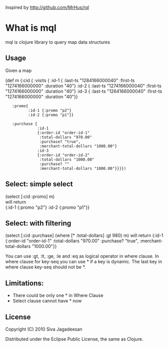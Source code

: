 Inspired by http://github.com/MrHus/rql

# What is mql

mql is clojure library to query map data structures

## Usage

Given a map

(def m
     {:cid
      {
       :visits {
                :id-1 {
                       :last-ts "1284166000040"
                       :first-ts "1274166000000"
                       :duration "40"}
                :id-2 {
                       :last-ts "1274166000040"
                       :first-ts "1274166000000"
                       :duration "40"}
                :id-3 {
                       :last-ts "1264166000040"
                       :first-ts "1274166000000"
                       :duration "40"}}
       
       :promo{
              :id-1 {:promo "p2"}
              :id-2 {:promo "p1"}}
       
       :purchase {
                  :id-1
                  {:order-id "order-id-1"
                   :total-dollars "970.00"
                   :purchase? "true",
                   :merchant-total-dollars "1000.00"}
                  :id-3
                  {:order-id "order-id-2"
                   :total-dollars "1000.00"
                   :purchase? ""
                   :merchant-total-dollars "1000.00"}}}})

## Select: simple select

   (select [:cid :promo] m)  
   will return         
           {:id-1 {:promo "p2"} :id-2 {:promo "p1"}} 

## Select: with filtering

   (select [:cid :purchase] (where [* :total-dollars] :gt 980) m) 
   will return
          {:id-1
              {:order-id "order-id-1"
               :total-dollars "970.00"
               :purchase? "true",
               :merchant-total-dollars "1000.00"}}

           
   You can use :gt, :lt, :ge, :le and :eq as logical operator in where clause. In where clause for key-seq you can use * if a key is dynamic. The last key in where clause key-seq should not be *. 

## Limitations:

- There could be only one * in Where Clause
- Select clause cannot have * now

## License

Copyright (C) 2010 Siva Jagadeesan

Distributed under the Eclipse Public License, the same as Clojure.

